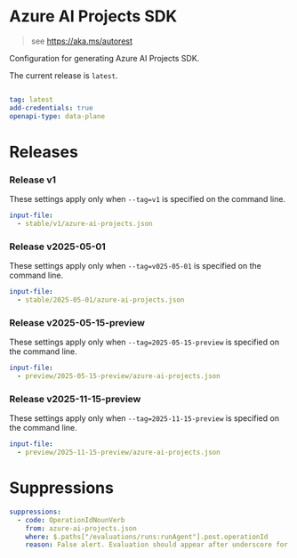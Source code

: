 # Azure AI Projects SDK

> see https://aka.ms/autorest

Configuration for generating Azure AI Projects SDK.

The current release is `latest`.

``` yaml

tag: latest
add-credentials: true
openapi-type: data-plane
```

# Releases

### Release v1
These settings apply only when `--tag=v1` is specified on the command line.
``` yaml $(tag) == 'latest'
input-file:
  - stable/v1/azure-ai-projects.json
```

### Release v2025-05-01
These settings apply only when `--tag=v025-05-01` is specified on the command line.
``` yaml $(tag) == '2025-05-01'
input-file:
  - stable/2025-05-01/azure-ai-projects.json
```

### Release v2025-05-15-preview
These settings apply only when `--tag=2025-05-15-preview` is specified on the command line.
``` yaml $(tag) == '2025-05-15-preview'
input-file:
  - preview/2025-05-15-preview/azure-ai-projects.json
```

### Release v2025-11-15-preview
These settings apply only when `--tag=2025-11-15-preview` is specified on the command line.
``` yaml $(tag) == '2025-11-15-preview'
input-file:
  - preview/2025-11-15-preview/azure-ai-projects.json
```

# Suppressions
``` yaml
suppressions:
  - code: OperationIdNounVerb
    from: azure-ai-projects.json
    where: $.paths["/evaluations/runs:runAgent"].post.operationId
    reason: False alert. Evaluation should appear after underscore for clarity's sake.
```
